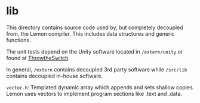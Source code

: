 # lib 
This directory contains source code used by, but completely decoupled from, the Lemon compiler. This includes data structures and generic functions. 

The unit tests depend on the Unity software located in `/extern/unity` or found at [ThrowtheSwitch](http://www.throwtheswitch.org/unity).

In general, `/extern` contains decoupled 3rd party software while `/src/lib` contains decoupled in-house software.

`vector.h`: Templated dynamic array which appends and sets shallow copies. Lemon uses vectors to implement program sections like .text and .data. 

